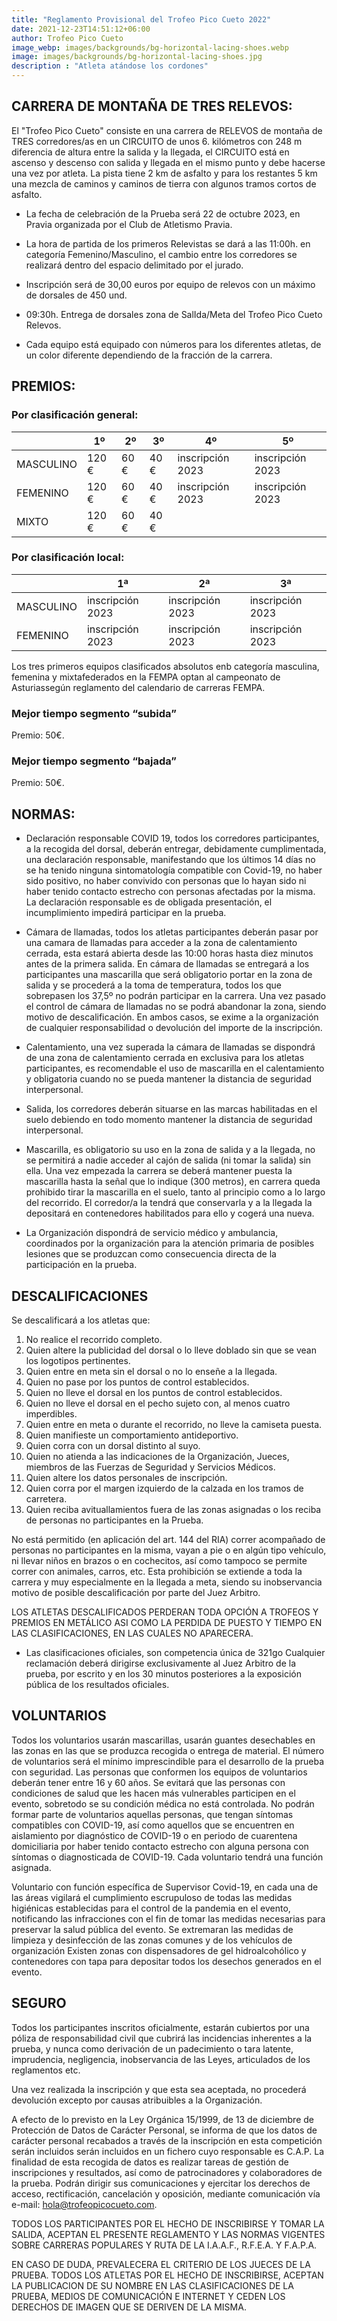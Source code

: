 ```yaml
---
title: "Reglamento Provisional del Trofeo Pico Cueto 2022"
date: 2021-12-23T14:51:12+06:00
author: Trofeo Pico Cueto
image_webp: images/backgrounds/bg-horizontal-lacing-shoes.webp
image: images/backgrounds/bg-horizontal-lacing-shoes.jpg
description : "Atleta atándose los cordones"
---
```



## CARRERA DE MONTAÑA DE TRES RELEVOS: 

El "Trofeo Pico Cueto" consiste en una carrera de RELEVOS de montaña de TRES corredores/as en un CIRCUITO de unos 6. kilómetros con 248 m diferencia de altura entre la salida y la llegada, el CIRCUITO está en ascenso y descenso con salida y llegada en el mismo punto y debe hacerse una vez por atleta. La pista tiene 2 km de asfalto y para los restantes 5 km una mezcla de caminos y caminos de tierra con algunos tramos cortos de asfalto.

* La fecha de celebración de la Prueba será 22 de octubre 2023, en Pravia organizada por el Club de Atletismo Pravia. 

* La hora de partida de los primeros Relevistas se dará a las 11:00h. en categoría Femenino/Masculino, el cambio entre los corredores se realizará dentro del espacio delimitado por el jurado.

* Inscripción será de 30,00 euros por equipo de relevos con un máximo de dorsales de 450 und.

* 09:30h. Entrega de dorsales zona de SalIda/Meta del Trofeo Pico Cueto Relevos.

* Cada equipo está equipado con números para los diferentes atletas, de un color diferente dependiendo de la fracción de la carrera.

## PREMIOS:

### Por clasificación general:

| | 1º | 2º | 3º | 4º | 5º | 
| --| -------- | -------- | -------- | -------- | -------- |    
| MASCULINO | 120 €| 60 € | 40 € | inscripción 2023 | inscripción 2023 | 
| FEMENINO | 120 € | 60 € | 40 € | inscripción 2023 | inscripción 2023 | 
| MIXTO | 120 € | 60 € | 40 € | 


### Por clasificación local:

| | 1ª | 2ª| 3ª | 
| --| -------- | -------- | -------- |  
| MASCULINO | inscripción 2023 | inscripción 2023 | inscripción 2023 |
| FEMENINO | inscripción 2023 | inscripción 2023 | inscripción 2023 | 

Los tres primeros equipos clasificados absolutos enb categoría masculina, femenina y mixtafederados en la FEMPA optan al campeonato de Asturiassegún reglamento del calendario de carreras FEMPA.

### Mejor tiempo segmento “subida” 

Premio: 50€.

### Mejor tiempo segmento “bajada” 

Premio: 50€.

## NORMAS:

* Declaración responsable COVID 19, todos los corredores participantes, a la recogida del dorsal, deberán entregar, debidamente cumplimentada, una declaración responsable, manifestando que los últimos 14 días no se ha tenido ninguna sintomatología compatible con Covid-19, no haber sido positivo, no haber convivido con personas que lo hayan sido ni haber tenido contacto estrecho con personas afectadas por la misma. La declaración responsable es de obligada presentación, el incumplimiento impedirá participar en la prueba.

* Cámara de llamadas, todos los atletas participantes deberán pasar por una camara de llamadas para acceder a la zona de calentamiento cerrada, esta estará abierta desde las 10:00 horas hasta diez minutos antes de la primera salida. En cámara de llamadas se entregará a los participantes una mascarilla que será obligatorio portar en la zona de salida y se procederá a la toma de temperatura, todos los que sobrepasen los 37,5º no podrán participar en la carrera. Una vez pasado el control de cámara de llamadas no se podrá abandonar la zona, siendo motivo de descalificación. En ambos casos, se exime a la organización de cualquier responsabilidad o devolución del importe de la inscripción. 

* Calentamiento, una vez superada la cámara de llamadas se dispondrá de una zona de calentamiento cerrada en exclusiva para los atletas participantes, es recomendable el uso de mascarilla en el calentamiento y obligatoria cuando no se pueda mantener la distancia de seguridad interpersonal.

* Salida, los corredores deberán situarse en las marcas habilitadas en el suelo debiendo en todo momento mantener la distancia de seguridad interpersonal. 

* Mascarilla, es obligatorio su uso en la zona de salida y a la llegada, no se permitirá a nadie acceder al cajón de salida (ni tomar la salida) sin ella. Una vez empezada la carrera se deberá mantener puesta la mascarilla hasta la señal que lo indique (300 metros), en carrera queda prohibido tirar la mascarilla en el suelo, tanto al principio como a lo largo del recorrido. El corredor/a la tendrá que conservarla y a la llegada la depositará en contenedores habilitados para ello y cogerá una nueva. 

* La Organización dispondrá de servicio médico y ambulancia, coordinados por la organización para la atención primaria de posibles lesiones que se produzcan como consecuencia directa de la participación en la prueba.


##  DESCALIFICACIONES

Se descalificará a los atletas que:

1.	No realice el recorrido completo.
2.	Quien altere la publicidad del dorsal o lo lleve doblado sin que se vean los logotipos pertinentes.
3.	Quien entre en meta sin el dorsal o no lo enseñe a la llegada.
4.	Quien no pase por los puntos de control establecidos.
5.	Quien no lleve el dorsal en los puntos de control establecidos.
6.	Quien no lleve el dorsal en el pecho sujeto con, al menos cuatro imperdibles.
7.	Quien entre en meta o durante el recorrido, no lleve la camiseta puesta.
8.	Quien manifieste un comportamiento antideportivo.
9.	Quien corra con un dorsal distinto al suyo.
10.	Quien no atienda a las indicaciones de la Organización, Jueces, miembros de las Fuerzas de Seguridad y Servicios Médicos.
11.	Quien altere los datos personales de inscripción.
12.	Quien corra por el margen izquierdo de la calzada en los tramos de carretera.
13.	Quien reciba avituallamientos fuera de las zonas asignadas o los reciba de personas no participantes en la Prueba.

No está permitido (en aplicación del art. 144 del RIA) correr acompañado de personas no participantes en la misma, vayan a pie o en algún tipo vehículo, ni llevar niños en brazos o en cochecitos, así como tampoco se permite correr con animales, carros, etc. Esta prohibición se extiende a toda la carrera y muy especialmente en la llegada a meta, siendo su inobservancia motivo de posible descalificación por parte del Juez Arbitro.

LOS ATLETAS DESCALIFICADOS PERDERAN TODA OPCIÓN A TROFEOS Y PREMIOS EN METÁLICO ASI COMO LA PERDIDA DE PUESTO Y TIEMPO EN LAS CLASIFICACIONES, EN LAS CUALES NO APARECERA.

* Las clasificaciones oficiales, son competencia única de 321go
Cualquier reclamación deberá dirigirse exclusivamente al Juez Arbitro de la prueba, por escrito y en los 30 minutos posteriores a la exposición pública de los resultados oficiales.

## VOLUNTARIOS

Todos los voluntarios usarán mascarillas, usarán guantes desechables en las zonas en las que se produzca recogida o entrega de material. El número de voluntarios será el mínimo imprescindible para el desarrollo de la prueba con seguridad. Las personas que conformen los equipos de voluntarios deberán tener entre 16 y 60 años. Se evitará que las personas con condiciones de salud que les hacen más vulnerables participen en el evento, sobretodo se su condición médica no está controlada. No podrán formar parte de voluntarios aquellas personas, que tengan síntomas compatibles con COVID-19, así como aquellos que se encuentren en aislamiento por diagnóstico de COVID-19 o en periodo de cuarentena domiciliaria por haber tenido contacto estrecho con alguna persona con síntomas o diagnosticada de COVID-19. Cada voluntario tendrá una función asignada.

Voluntario con función específica de Supervisor Covid-19, en cada una de las áreas vigilará el cumplimiento escrupuloso de todas las medidas higiénicas establecidas para el control de la pandemia en el evento, notificando las infracciones con el fin de tomar las medidas necesarias para preservar la salud pública del evento. Se extremaran las medidas de limpieza y desinfección de las zonas comunes y de los vehículos de organización Existen zonas con dispensadores de gel hidroalcohólico y contenedores con tapa para depositar todos los desechos generados en el evento.


## SEGURO

Todos los participantes inscritos oficialmente, estarán cubiertos por una póliza de responsabilidad civil que cubrirá las incidencias inherentes a la prueba, y nunca como derivación de un padecimiento o tara latente, imprudencia, negligencia, inobservancia de las Leyes, articulados de los reglamentos etc.

Una vez realizada la inscripción y que esta sea aceptada, no procederá devolución excepto por causas atribuibles a la Organización.

A efecto de lo previsto en la Ley Orgánica 15/1999, de 13 de diciembre de Protección de Datos de Carácter Personal, se informa de que los datos de carácter personal recabados a través de la inscripción en esta competición serán incluidos serán incluidos en un fichero cuyo responsable es C.A.P. La finalidad de esta recogida de datos es realizar tareas de gestión de inscripciones y resultados, así como de patrocinadores y colaboradores de la prueba. Podrán dirigir sus comunicaciones y ejercitar los derechos de acceso, rectificación, cancelación y oposición, mediante comunicación vía e-mail: [hola@trofeopicocueto.com](mailto:hola@trofeopicocueto.com). 

TODOS LOS PARTICIPANTES POR EL HECHO DE INSCRIBIRSE Y TOMAR LA SALIDA, ACEPTAN EL PRESENTE REGLAMENTO Y LAS NORMAS VIGENTES SOBRE CARRERAS POPULARES Y RUTA DE LA I.A.A.F., R.F.E.A. Y F.A.P.A.

EN CASO DE DUDA, PREVALECERA EL CRITERIO DE LOS JUECES DE LA PRUEBA.
TODOS LOS ATLETAS POR EL HECHO DE INSCRIBIRSE, ACEPTAN LA PUBLICACION DE SU NOMBRE EN LAS CLASIFICACIONES DE LA PRUEBA, MEDIOS DE COMUNICACIÓN E INTERNET Y CEDEN LOS DERECHOS DE IMAGEN QUE SE DERIVEN DE LA MISMA.

